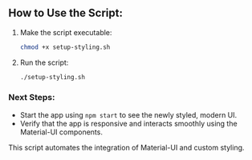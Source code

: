 ## **How to Use the Script:**
1. Make the script executable:
   ```bash
   chmod +x setup-styling.sh
   ```
2. Run the script:
   ```bash
   ./setup-styling.sh
   ```

### **Next Steps:**
- Start the app using `npm start` to see the newly styled, modern UI.
- Verify that the app is responsive and interacts smoothly using the Material-UI components.

This script automates the integration of Material-UI and custom styling.